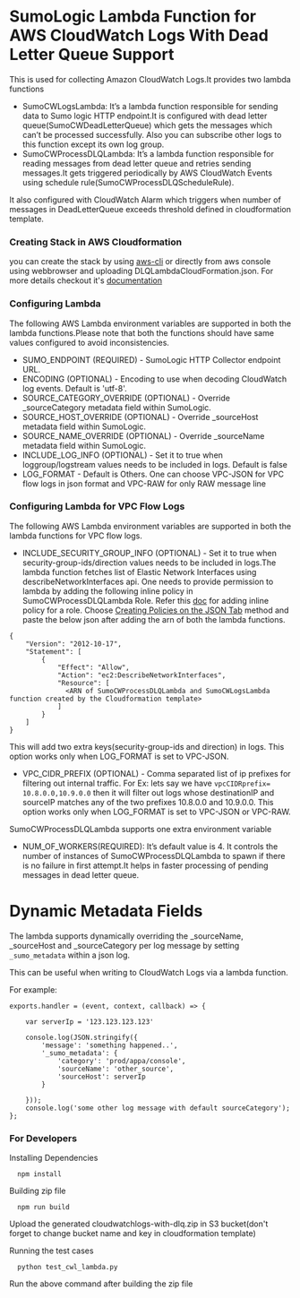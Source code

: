 # SumoLogic Lambda Function for AWS CloudWatch Logs With Dead Letter Queue Support

This is used for collecting Amazon CloudWatch Logs.It provides two lambda functions

* SumoCWLogsLambda: It’s a lambda function responsible for sending data to Sumo logic HTTP endpoint.It is configured with dead letter queue(SumoCWDeadLetterQueue) which gets the messages which can’t be processed successfully. Also you can subscribe other logs to this function except its own log group.
* SumoCWProcessDLQLambda: It’s a lambda function responsible for reading messages from dead letter queue and retries sending messages.It gets triggered periodically by AWS CloudWatch Events using schedule rule(SumoCWProcessDLQScheduleRule).

It also configured with CloudWatch Alarm which triggers when number of messages in DeadLetterQueue exceeds threshold defined in cloudformation template.

### Creating Stack in AWS Cloudformation
you can create the stack by using [aws-cli](https://docs.aws.amazon.com/AWSCloudFormation/latest/UserGuide/using-cfn-cli-creating-stack.html) or directly from aws console using webbrowser and uploading DLQLambdaCloudFormation.json. For more details checkout it's [documentation](https://help.sumologic.com/Send-Data/Collect-from-Other-Data-Sources/Amazon-CloudWatch-Logs)

### Configuring Lambda

The following AWS Lambda environment variables are supported in both the lambda functions.Please note that both the functions should have same values configured to avoid inconsistencies.

* SUMO_ENDPOINT (REQUIRED) - SumoLogic HTTP Collector endpoint URL.
* ENCODING (OPTIONAL) - Encoding to use when decoding CloudWatch log events. Default is 'utf-8'.
* SOURCE_CATEGORY_OVERRIDE (OPTIONAL) - Override _sourceCategory metadata field within SumoLogic.
* SOURCE_HOST_OVERRIDE (OPTIONAL) - Override _sourceHost metadata field within SumoLogic.
* SOURCE_NAME_OVERRIDE (OPTIONAL) - Override _sourceName metadata field within SumoLogic.
* INCLUDE_LOG_INFO (OPTIONAL) - Set it to true when loggroup/logstream values needs to be included in logs. Default is false
* LOG_FORMAT - Default is Others. One can choose VPC-JSON for VPC flow logs in json format and VPC-RAW for only RAW message line

### Configuring Lambda for VPC Flow Logs
The following AWS Lambda environment variables are supported in both the lambda functions for VPC flow logs.

* INCLUDE_SECURITY_GROUP_INFO (OPTIONAL) - Set it to true when security-group-ids/direction values needs to be included in logs.The lambda function fetches list of Elastic Network Interfaces using describeNetworkInterfaces api.
One needs to provide permission to lambda by adding the following inline policy in SumoCWProcessDLQLambda Role.
Refer this [doc](https://docs.aws.amazon.com/IAM/latest/UserGuide/access_policies_manage-attach-detach.html#add-remove-policies-console) for adding inline policy for a role. Choose [Creating Policies on the JSON Tab](https://docs.aws.amazon.com/IAM/latest/UserGuide/access_policies_create.html#access_policies_create-json-editor) method and paste the below json after adding the arn of both the lambda functions.
```
{
    "Version": "2012-10-17",
    "Statement": [
        {
            "Effect": "Allow",
            "Action": "ec2:DescribeNetworkInterfaces",
            "Resource": [
              <ARN of SumoCWProcessDLQLambda and SumoCWLogsLambda function created by the Cloudformation template>
            ]
        }
    ]
}
```
This will add two extra keys(security-group-ids and direction) in logs. This option works only when LOG_FORMAT is set to VPC-JSON.
* VPC_CIDR_PREFIX (OPTIONAL) - Comma separated list of ip prefixes for filtering out internal traffic. For Ex: lets say we have `vpcCIDRprefix= 10.8.0.0,10.9.0.0` then it will filter out logs whose destinationIP and sourceIP matches any of the two prefixes 10.8.0.0 and 10.9.0.0. This option works only when LOG_FORMAT is set to VPC-JSON or VPC-RAW.


SumoCWProcessDLQLambda supports one extra environment variable
* NUM_OF_WORKERS(REQUIRED): It’s default value is 4. It controls the number of instances of SumoCWProcessDLQLambda to spawn if there is no failure in first attempt.It helps in faster processing of pending messages in dead letter queue.

# Dynamic Metadata Fields

The lambda supports dynamically overriding the _sourceName, _sourceHost and _sourceCategory per log message by setting `_sumo_metadata` within a json log.

This can be useful when writing to CloudWatch Logs via a lambda function.

For example:

```
exports.handler = (event, context, callback) => {

    var serverIp = '123.123.123.123'

    console.log(JSON.stringify({
        'message': 'something happened..',
        '_sumo_metadata': {
            'category': 'prod/appa/console',
            'sourceName': 'other_source',
            'sourceHost': serverIp
        }

    }));
    console.log('some other log message with default sourceCategory');
};

```

### For Developers

Installing Dependencies
```
  npm install
```

Building zip file
```
  npm run build
```
Upload the generated cloudwatchlogs-with-dlq.zip in S3 bucket(don't forget to change bucket name and key in cloudformation template)

Running the test cases

```
  python test_cwl_lambda.py
```
Run the above command after building the zip file
